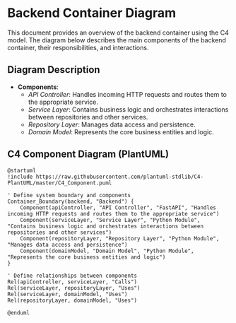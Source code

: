 # Backend Container Diagram

This document provides an overview of the backend container using the C4 model. The diagram below describes the main components of the backend container, their responsibilities, and interactions.

## Diagram Description

- **Components**:
    - *API Controller*: Handles incoming HTTP requests and routes them to the appropriate service.
    - *Service Layer*: Contains business logic and orchestrates interactions between repositories and other services.
    - *Repository Layer*: Manages data access and persistence.
    - *Domain Model*: Represents the core business entities and logic.

## C4 Component Diagram (PlantUML)

```plantuml
@startuml
!include https://raw.githubusercontent.com/plantuml-stdlib/C4-PlantUML/master/C4_Component.puml

' Define system boundary and components
Container_Boundary(backend, "Backend") {
    Component(apiController, "API Controller", "FastAPI", "Handles incoming HTTP requests and routes them to the appropriate service")
    Component(serviceLayer, "Service Layer", "Python Module", "Contains business logic and orchestrates interactions between repositories and other services")
    Component(repositoryLayer, "Repository Layer", "Python Module", "Manages data access and persistence")
    Component(domainModel, "Domain Model", "Python Module", "Represents the core business entities and logic")
}

' Define relationships between components
Rel(apiController, serviceLayer, "Calls")
Rel(serviceLayer, repositoryLayer, "Uses")
Rel(serviceLayer, domainModel, "Uses")
Rel(repositoryLayer, domainModel, "Uses")

@enduml
```
